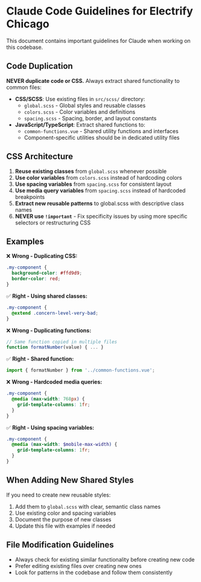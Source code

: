 # Claude Code Guidelines for Electrify Chicago

This document contains important guidelines for Claude when working on this codebase.

## Code Duplication

**NEVER duplicate code or CSS.** Always extract shared functionality to common files:

- **CSS/SCSS**: Use existing files in `src/scss/` directory:
  - `global.scss` - Global styles and reusable classes
  - `colors.scss` - Color variables and definitions
  - `spacing.scss` - Spacing, border, and layout constants
- **JavaScript/TypeScript**: Extract shared functions to:
  - `common-functions.vue` - Shared utility functions and interfaces
  - Component-specific utilities should be in dedicated utility files

## CSS Architecture

1. **Reuse existing classes** from `global.scss` whenever possible
2. **Use color variables** from `colors.scss` instead of hardcoding colors
3. **Use spacing variables** from `spacing.scss` for consistent layout
4. **Use media query variables** from `spacing.scss` instead of hardcoded breakpoints
5. **Extract new reusable patterns** to global.scss with descriptive class names
6. **NEVER use `!important`** - Fix specificity issues by using more specific selectors or restructuring CSS

## Examples

❌ **Wrong - Duplicating CSS:**

```scss
.my-component {
  background-color: #ffd9d9;
  border-color: red;
}
```

✅ **Right - Using shared classes:**

```scss
.my-component {
  @extend .concern-level-very-bad;
}
```

❌ **Wrong - Duplicating functions:**

```javascript
// Same function copied in multiple files
function formatNumber(value) { ... }
```

✅ **Right - Shared function:**

```javascript
import { formatNumber } from '../common-functions.vue';
```

❌ **Wrong - Hardcoded media queries:**

```scss
.my-component {
  @media (max-width: 768px) {
    grid-template-columns: 1fr;
  }
}
```

✅ **Right - Using spacing variables:**

```scss
.my-component {
  @media (max-width: $mobile-max-width) {
    grid-template-columns: 1fr;
  }
}
```

## When Adding New Shared Styles

If you need to create new reusable styles:

1. Add them to `global.scss` with clear, semantic class names
2. Use existing color and spacing variables
3. Document the purpose of new classes
4. Update this file with examples if needed

## File Modification Guidelines

- Always check for existing similar functionality before creating new code
- Prefer editing existing files over creating new ones
- Look for patterns in the codebase and follow them consistently
